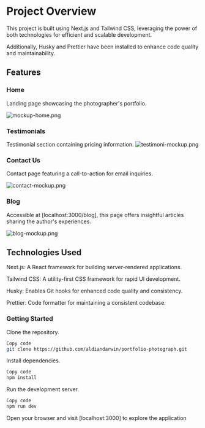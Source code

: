 # Project Overview

This project is built using Next.js and Tailwind CSS, leveraging the power of both technologies for efficient and scalable development. 

Additionally, Husky and Prettier have been installed to enhance code quality and maintainability.

## Features

### Home

Landing page showcasing the photographer's portfolio.

![mockup-home.png](https://github.com/aldiandarwin/portfolio-photograph/assets/70283015/1edec6af-7d76-42d8-8a0a-dba790e98e47)

### Testimonials

Testimonial section containing pricing information.
![testimoni-mockup.png](https://github.com/aldiandarwin/portfolio-photograph/assets/70283015/cd3671bf-16c2-4de3-a5d8-c4f78f26439b)

### Contact Us

Contact page featuring a call-to-action for email inquiries.

![contact-mockup.png](https://github.com/aldiandarwin/portfolio-photograph/assets/70283015/c7a76ce4-b75d-41f2-85af-d98bea9bc885)

### Blog

Accessible at [localhost:3000/blog], this page offers insightful articles sharing the author's experiences.

![blog-mockup.png](https://github.com/aldiandarwin/portfolio-photograph/assets/70283015/14f774ce-7cba-4460-a462-02b6ecfaadce)

## Technologies Used

Next.js: A React framework for building server-rendered applications.

Tailwind CSS: A utility-first CSS framework for rapid UI development.

Husky: Enables Git hooks for enhanced code quality and consistency.

Prettier: Code formatter for maintaining a consistent codebase.

### Getting Started

Clone the repository.

```bash
Copy code
git clone https://github.com/aldiandarwin/portfolio-photograph.git
```

Install dependencies.

```bash
Copy code
npm install
```

Run the development server.

```bash
Copy code
npm run dev
```

Open your browser and visit [localhost:3000] to explore the application
